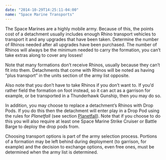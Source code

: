 ```yaml
---
date: "2014-10-29T14:25:11-04:00"
name: "Space Marine Transports"
---
```

The Space Marines are a highly mobile army. Because of this, the points cost of a detachment usually includes enough Rhino transport vehicles to transport it and any upgrades that have been taken. Determine the number of Rhinos needed after all upgrades have been purchased. The number of Rhinos will always be the minimum needed to carry the formation, you can&rsquo;t take extras along to cover any losses!

Note that many formations don’t receive Rhinos, usually because they can&rsquo;t fit into them. Detachments that come with Rhinos will be noted as having <q>plus transport</q> in the units section of the army list opposite.

Also note that you don&rsquo;t have to take Rhinos if you don&rsquo;t want to. If you&rsquo;d rather field the formation on foot instead, so it can act as a garrison for example, or be transported in a Thunderhawk Gunship, then you may do so.

In addition, you may choose to replace a detachment&rsquo;s Rhinos with Drop Pods. If you do this then the detachment will enter play in a Drop Pod using the rules for _Planetfall_ (see section [Planetfall](/tournament-pack/#planetfall)). Note that if you choose to do this you will also require at least one Space Marine Strike Cruiser or Battle Barge to deploy the drop pods from.

Choosing transport options is part of the army selection process. Portions of a formation may be left behind during deployment (to garrison, for example) and the decision to exchange options, even free ones, must be determined when the army list is determined.